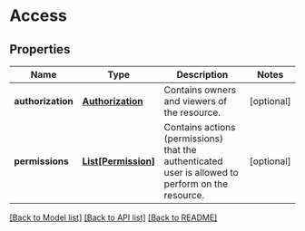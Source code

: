 # Access


## Properties

Name | Type | Description | Notes
------------ | ------------- | ------------- | -------------
**authorization** | [**Authorization**](Authorization.md) | Contains owners and viewers of the resource. | [optional] 
**permissions** | [**List[Permission]**](Permission.md) | Contains actions (permissions) that the authenticated user is allowed to perform on the resource. | [optional] 

[[Back to Model list]](../README.md#documentation-for-models) [[Back to API list]](../README.md#documentation-for-api-endpoints) [[Back to README]](../README.md)


